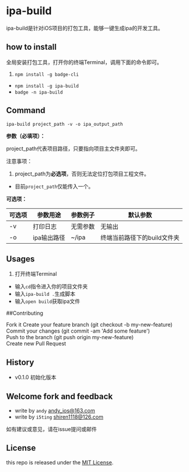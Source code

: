 # ipa-build

ipa-build是针对iOS项目的打包工具，能够一键生成ipa的开发工具。

## how to install 

全局安装打包工具，打开你的终端Terminal，调用下面的命令即可。

1. `npm install -g badge-cli`
*  `npm install -g ipa-build`
*  `badge -n ipa-build`

## Command

	ipa-build project_path -v -o ipa_output_path
	
**参数（必填项）：** 

project_path代表项目路径，只要指向项目主文件夹即可。

注意事项：

1. project_path为**必选项**，否则无法定位打包项目工程文件。
*  目前`project_path`仅能传入一个。


**可选项：**

| 可选项 | 参数用途    | 参数例子  | 默认参数                |  
|-------|------------|---------|------------------------|
| -v    | 打印日志    | 无需参数  | 无输出                  |
| -o    | ipa输出路径 | ~/ipa   | 终端当前路径下的build文件夹|

## Usages

1. 打开终端Terminal
*  输入`cd`指令进入你的项目文件夹
*  输入`ipa-build .`生成脚本
*  输入`open build`获取ipa文件

##Contributing

Fork it
Create your feature branch (git checkout -b my-new-feature)  
Commit your changes (git commit -am 'Add some feature')  
Push to the branch (git push origin my-new-feature)  
Create new Pull Request  

## History

- v0.1.0 初始化版本

## Welcome fork and feedback

- write by `andy` andy_ios@163.com
- write by `i5ting` shiren1118@126.com

如有建议或意见，请在issue提问或邮件

## License

this repo is released under the [MIT
License](http://www.opensource.org/licenses/MIT).